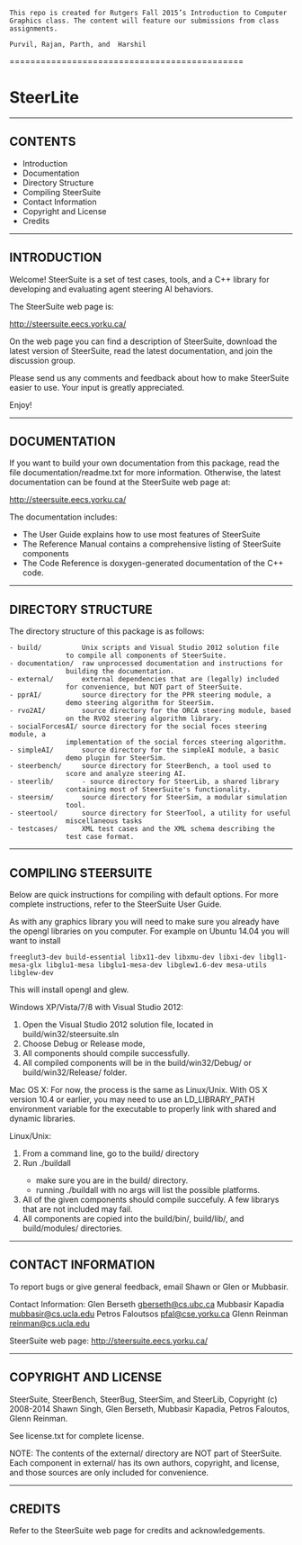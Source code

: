     This repo is created for Rutgers Fall 2015’s Introduction to Computer Graphics class. The content will feature our submissions from class assignments. 

    Purvil, Rajan, Parth, and  Harshil
=============================================


SteerLite
==========

-----------
 CONTENTS
-----------
- Introduction
- Documentation
- Directory Structure
- Compiling SteerSuite
- Contact Information
- Copyright and License
- Credits

---------------
 INTRODUCTION
---------------

Welcome!  SteerSuite is a set of test cases, tools, and a C++ library
for developing and evaluating agent steering AI behaviors.

The SteerSuite web page is:

  http://steersuite.eecs.yorku.ca/

On the web page you can find a description of SteerSuite, download the
latest version of SteerSuite, read the latest documentation, and join
the discussion group.

Please send us any comments and feedback about how to make SteerSuite
easier to use.  Your input is greatly appreciated.

Enjoy!


----------------
 DOCUMENTATION
----------------

If you want to build your own documentation from this package, read
the file documentation/readme.txt for more information.  Otherwise,
the latest documentation can be found at the SteerSuite web page at:

  http://steersuite.eecs.yorku.ca/

The documentation includes:

  - The User Guide explains how to use most features of SteerSuite
  - The Reference Manual contains a comprehensive listing of
    SteerSuite components
  - The Code Reference is doxygen-generated documentation of the C++
    code.



----------------------
 DIRECTORY STRUCTURE
----------------------

The directory structure of this package is as follows:

	- build/          Unix scripts and Visual Studio 2012 solution file 
                  to compile all components of SteerSuite.
	- documentation/  raw unprocessed documentation and instructions for
                  building the documentation.
	- external/       external dependencies that are (legally) included
                  for convenience, but NOT part of SteerSuite.
	- pprAI/          source directory for the PPR steering module, a
                  demo steering algorithm for SteerSim.
	- rvo2AI/         source directory for the ORCA steering module, based
                  on the RVO2 steering algorithm library.
	- socialForcesAI/ source directory for the social foces steering module, a
                  implementation of the social forces steering algorithm.
	- simpleAI/       source directory for the simpleAI module, a basic
                  demo plugin for SteerSim.
	- steerbench/     source directory for SteerBench, a tool used to
                  score and analyze steering AI.
	- steerlib/       - source directory for SteerLib, a shared library
                  containing most of SteerSuite's functionality.
	- steersim/       source directory for SteerSim, a modular simulation
                  tool.
	- steertool/      source directory for SteerTool, a utility for useful
                  miscellaneous tasks
	- testcases/      XML test cases and the XML schema describing the
                  test case format.



-----------------------
 COMPILING STEERSUITE
-----------------------

Below are quick instructions for compiling with default options. For
more complete instructions, refer to the SteerSuite User Guide.  

As with any graphics library you will need to make sure you already have the
opengl libraries on you computer. For example on Ubuntu 14.04 you will want
to install
```
freeglut3-dev build-essential libx11-dev libxmu-dev libxi-dev libgl1-mesa-glx libglu1-mesa libglu1-mesa-dev libglew1.6-dev mesa-utils libglew-dev
```
This will install opengl and glew.  

Windows XP/Vista/7/8 with Visual Studio 2012:
  1. Open the Visual Studio 2012 solution file, located in 
     build/win32/steersuite.sln
  2. Choose Debug or Release mode,
  3. All components should compile successfully.
  4. All compiled components will be in the build/win32/Debug/ or
     build/win32/Release/ folder.

Mac OS X:
  For now, the process is the same as Linux/Unix.  With OS X version
  10.4 or earlier, you may need to use an LD_LIBRARY_PATH environment
  variable for the executable to properly link with shared and dynamic
  libraries.

Linux/Unix:
  1. From a command line, go to the build/ directory
  2. Run ./buildall <platform>
      - make sure you are in the build/ directory.
      - running ./buildall with no args will list the possible platforms.
  3. All of the given components should compile succefuly. A few librarys
   that are not included may fail.
  4. All components are copied into the build/bin/, build/lib/, and
     build/modules/ directories.


----------------------
 CONTACT INFORMATION
----------------------

To report bugs or give general feedback, email Shawn or Glen or Mubbasir.

Contact Information:
  Glen Berseth      gberseth@cs.ubc.ca
  Mubbasir Kapadia  mubbasir@cs.ucla.edu
  Petros Faloutsos  pfal@cse.yorku.ca
  Glenn Reinman     reinman@cs.ucla.edu

SteerSuite web page:
  http://steersuite.eecs.yorku.ca/

------------------------
 COPYRIGHT AND LICENSE
------------------------

SteerSuite, SteerBench, SteerBug, SteerSim, and SteerLib,
Copyright (c) 2008-2014 Shawn Singh, Glen Berseth, Mubbasir Kapadia, Petros
Faloutos, Glenn Reinman.

See license.txt for complete license.

NOTE:
The contents of the external/ directory are NOT part of SteerSuite.
Each component in external/ has its own authors, copyright, and
license, and those sources are only included for convenience.

----------
 CREDITS
----------

Refer to the SteerSuite web page for credits and acknowledgements.


